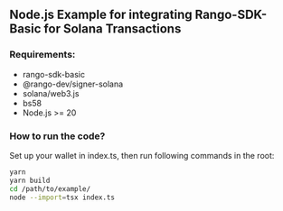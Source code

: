 ## Node.js Example for integrating Rango-SDK-Basic for Solana Transactions

### Requirements:

- rango-sdk-basic
- @rango-dev/signer-solana
- solana/web3.js
- bs58
- Node.js >= 20

### How to run the code?

Set up your wallet in index.ts, then run following commands in the root:

```sh
yarn
yarn build
cd /path/to/example/
node --import=tsx index.ts
```
